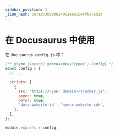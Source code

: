 ```yaml
---
sidebar_position: 1
_i18n_hash: 3e7ad33b9d88240c2ee01504fb17ed2d
---
```

# 在 Docusaurus 中使用

在 `docusaurus.config.js` 中：

```js
/** @type {import('@docusaurus/types').Config} */
const config = {
  // ...

  scripts: [
    {
      src: 'https://<your domain>/tracker.js',
      async: true,
      defer: true,
      'data-website-id': '<your-website-id>',
    },
  ],
};

module.exports = config;
```
